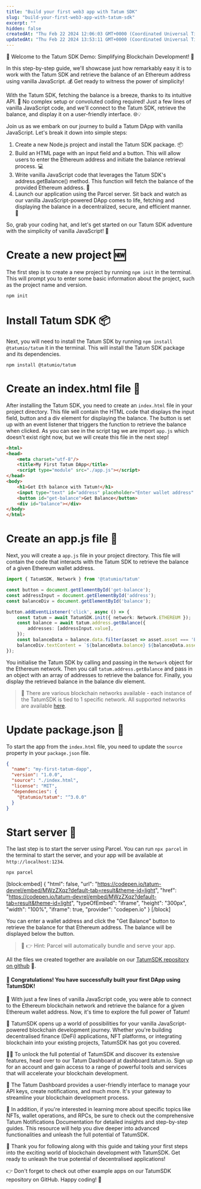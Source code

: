```yaml
---
title: "Build your first web3 app with Tatum SDK"
slug: "build-your-first-web3-app-with-tatum-sdk"
excerpt: ""
hidden: false
createdAt: "Thu Feb 22 2024 12:06:03 GMT+0000 (Coordinated Universal Time)"
updatedAt: "Thu Feb 22 2024 13:53:11 GMT+0000 (Coordinated Universal Time)"
---
```

🎯 Welcome to the Tatum SDK Demo: Simplifying Blockchain Development! 🚀

In this step-by-step guide, we'll showcase just how remarkably easy it is to work with the Tatum SDK and retrieve the balance of an Ethereum address using vanilla JavaScript. 💰 Get ready to witness the power of simplicity!

With the Tatum SDK, fetching the balance is a breeze, thanks to its intuitive API. 🌟 No complex setup or convoluted coding required! Just a few lines of vanilla JavaScript code, and we'll connect to the Tatum SDK, retrieve the balance, and display it on a user-friendly interface. 🌐💡

Join us as we embark on our journey to build a Tatum DApp with vanilla JavaScript. Let's break it down into simple steps:

1. Create a new Node.js project and install the Tatum SDK package. 📦
2. Build an HTML page with an input field and a button. This will allow users to enter the Ethereum address and initiate the balance retrieval process. 💻
3. Write vanilla JavaScript code that leverages the Tatum SDK's address.getBalance() method. This function will fetch the balance of the provided Ethereum address. 🤑
4. Launch our application using the Parcel server. Sit back and watch as our vanilla JavaScript-powered DApp comes to life, fetching and displaying the balance in a decentralized, secure, and efficient manner. 🚀

So, grab your coding hat, and let's get started on our Tatum SDK adventure with the simplicity of vanilla JavaScript! 💪

# Create a new project 🆕

The first step is to create a new project by running `npm init` in the terminal. This will prompt you to enter some basic information about the project, such as the project name and version.

```shell
npm init
```

# Install Tatum SDK 📦

Next, you will need to install the Tatum SDK by running `npm install @tatumio/tatum` it in the terminal. This will install the Tatum SDK package and its dependencies.

```shell
npm install @tatumio/tatum
```

# Create an index.html file 📝

After installing the Tatum SDK, you need to create an `index.html` file in your project directory. This file will contain the HTML code that displays the input field, button and a div element for displaying the balance. The button is set up with an event listener that triggers the function to retrieve the balance when clicked. As you can see in the script tag we are import `app.js` which doesn't exist right now, but we will create this file in the next step!

```html
<html>
<head>
    <meta charset="utf-8"/>
    <title>My First Tatum DApp</title>
    <script type="module" src="./app.js"></script>
</head>
<body>
    <h1>Get Eth balance with Tatum!</h1>
    <input type="text" id="address" placeholder="Enter wallet address" />
    <button id="get-balance">Get Balance</button>
    <div id="balance"></div>
</body>
</html>
```

# Create an app.js file 📝

Next, you will create a `app.js` file in your project directory. This file will contain the code that interacts with the Tatum SDK to retrieve the balance of a given Ethereum wallet address.

```typescript
import { TatumSDK, Network } from '@tatumio/tatum'

const button = document.getElementById('get-balance');
const addressInput = document.getElementById('address');
const balanceDiv = document.getElementById('balance');

button.addEventListener('click', async () => {
    const tatum = await TatumSDK.init({ network: Network.ETHEREUM });
    const balance = await tatum.address.getBalance({
        addresses: [addressInput.value],
    });
    const balanceData = balance.data.filter(asset => asset.asset === 'ETH')[0];;
    balanceDiv.textContent = `${balanceData.balance} ${balanceData.asset}`;
});

```

You initialise the Tatum SDK by calling and passing in the `Network` object for the Ethereum network. Then you call `tatum.address.getBalance` and pass in an object with an array of addresses to retrieve the balance for. Finally, you display the retrieved balance in the balance div element.

> 📘 There are various blockchain networks available - each instance of the TatumSDK is tied to 1 specific network. All supported networks are available [here](https://github.com/tatumio/tatum-js/blob/master/src/dto/Network.ts).

# Update package.json 📝

To start the app from the `index.html` file, you need to update the `source` property in your `package.json` file.

```json
{
  "name": "my-first-tatum-dapp",
  "version": "1.0.0",
  "source": "./index.html",
  "license": "MIT",
  "dependencies": {
    "@tatumio/tatum": "^3.0.0"
  }
}
```

# Start server 🚀

The last step is to start the server using Parcel. You can run `npx parcel` in the terminal to start the server, and your app will be available at `http://localhost:1234`.

```typescript
npx parcel
```

[block:embed]
{
  "html": false,
  "url": "https://codepen.io/tatum-devrel/embed/MWzZXqz?default-tab=result&theme-id=light",
  "href": "https://codepen.io/tatum-devrel/embed/MWzZXqz?default-tab=result&theme-id=light",
  "typeOfEmbed": "iframe",
  "height": "300px",
  "width": "100%",
  "iframe": true,
  "provider": "codepen.io"
}
[/block]


You can enter a wallet address and click the "Get Balance" button to retrieve the balance for that Ethereum address. The balance will be displayed below the button.

> 📘 👉 Hint: Parcel will automatically bundle and serve your app.

All the files we created together are available on our [TatumSDK repository on github](https://github.com/tatumio/example-apps) 📁.

#### 🎉  Congratulations! You have successfully built your first DApp using TatumSDK!

🎉 With just a few lines of vanilla JavaScript code, you were able to connect to the Ethereum blockchain network and retrieve the balance for a given Ethereum wallet address. Now, it's time to explore the full power of Tatum!

🚀 TatumSDK opens up a world of possibilities for your vanilla JavaScript-powered blockchain development journey. Whether you're building decentralised finance (DeFi) applications, NFT platforms, or integrating blockchain into your existing projects, TatumSDK has got you covered.

👨‍💻 To unlock the full potential of TatumSDK and discover its extensive features, head over to our Tatum Dashboard at dashboard.tatum.io. Sign up for an account and gain access to a range of powerful tools and services that will accelerate your blockchain development.

🌟 The Tatum Dashboard provides a user-friendly interface to manage your API keys, create notifications, and much more. It's your gateway to streamline your blockchain development process.

🔔 In addition, if you're interested in learning more about specific topics like NFTs, wallet operations, and RPCs, be sure to check out the comprehensive Tatum Notifications Documentation for detailed insights and step-by-step guides. This resource will help you dive deeper into advanced functionalities and unleash the full potential of TatumSDK.

👋 Thank you for following along with this guide and taking your first steps into the exciting world of blockchain development with TatumSDK. Get ready to unleash the true potential of decentralised applications!

👉 Don't forget to check out other example apps on our TatumSDK repository on GitHub. Happy coding! 🌟
